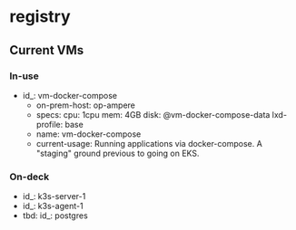 # registry

## Current VMs

### In-use

- id_: vm-docker-compose
    - on-prem-host: op-ampere
    - specs:
        cpu: 1cpu
        mem: 4GB
        disk: @vm-docker-compose-data
        lxd-profile: base
    - name: vm-docker-compose
    - current-usage: Running applications via docker-compose. A "staging"
      ground previous to going on EKS.

### On-deck

- id_: k3s-server-1
- id_: k3s-agent-1
- tbd: id_: postgres
